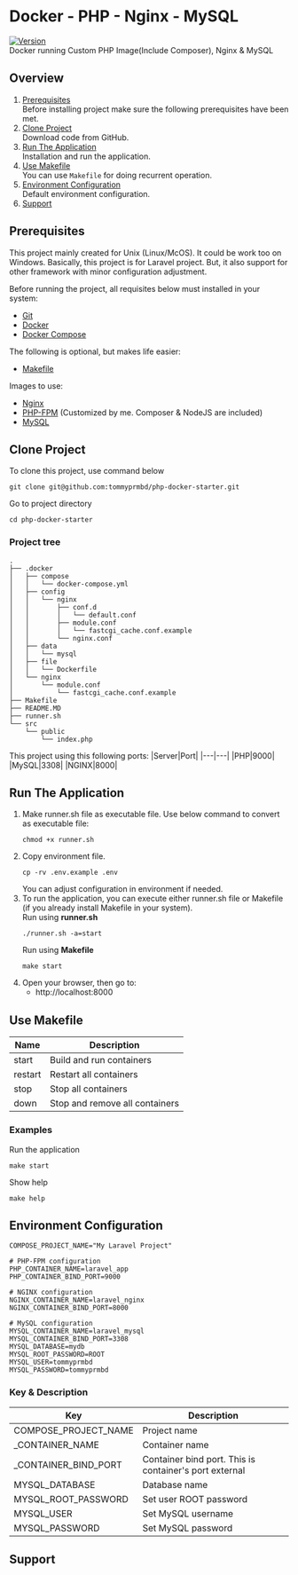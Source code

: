 # Docker - PHP - Nginx - MySQL 
[![Version](https://badge.fury.io/gh/tommyprmbd/php-docker-starter.svg)](https://badge.fury.io/gh/tommyprmbd/php-docker-starter)
<br />
Docker running Custom PHP Image(Include Composer), Nginx & MySQL

## Overview
1. [Prerequisites](#prerequisites)<br />
    Before installing project make sure the following prerequisites have been met.
2. [Clone Project](#clone-project)<br />
    Download code from GitHub.
3. [Run The Application](#run-the-application)<br />
    Installation and run the application.
4. [Use Makefile](#use-makefile)<br />
    You can use ```Makefile``` for doing recurrent operation.
5. [Environment Configuration](#environment-configuration)<br />
    Default environment configuration.
6. [Support](#support)

## Prerequisites
This project mainly created for Unix (Linux/McOS). It could be work too on Windows. Basically, this project is for Laravel project. But, it also support for other framework with minor configuration adjustment.

Before running the project, all requisites below must installed in your system:
- [Git](https://git-scm.com/)
- [Docker](https://docs.docker.com/engine/install/)
- [Docker Compose](https://docs.docker.com/compose/install/)

The following is optional, but makes life easier:
- [Makefile](https://itslinuxfoss.com/install-make-ubuntu-22-04/)

Images to use:
- [Nginx](https://www.nginx.com/)
- [PHP-FPM](https://hub.docker.com/repository/docker/tommyprmbd/php8.3/general) (Customized by me. Composer & NodeJS are included)
- [MySQL](https://www.mysql.com/)

## Clone Project
To clone this project, use command below
```shell
git clone git@github.com:tommyprmbd/php-docker-starter.git
```
Go to project directory
```shell
cd php-docker-starter
``` 
### Project tree
```
.
├── .docker
│   ├── compose
│   │   └── docker-compose.yml
│   ├── config
│   │   └── nginx
│   │       ├── conf.d
│   │       │   └── default.conf
│   │       ├── module.conf
│   │       │   └── fastcgi_cache.conf.example
│   │       └── nginx.conf
│   ├── data
│   │   └── mysql
│   ├── file
│   │   └── Dockerfile
│   └── nginx
│       └── module.conf
│           └── fastcgi_cache.conf.example
├── Makefile
├── README.MD
├── runner.sh
└── src
    └── public
        └── index.php
```
This project using this following ports:
|Server|Port|
|---|---|
|PHP|9000|
|MySQL|3308|
|NGINX|8000|

## Run The Application
1. Make runner.sh file as executable file. Use below command to convert as executable file:
    ```shell
    chmod +x runner.sh
    ```
2. Copy environment file.
    ```shell
    cp -rv .env.example .env
    ```
    You can adjust configuration in environment if needed.
3. To run the application, you can execute either runner.sh file or Makefile (if you already install Makefile in your system).<br />
    Run using **runner.sh**
    ```shell
    ./runner.sh -a=start
    ```
    Run using **Makefile**
    ```shell
    make start
    ```
4. Open your browser, then go to:
    - http://localhost:8000

## Use Makefile
|Name|Description|
|---|---|
|start|Build and run containers|
|restart|Restart all containers|
|stop|Stop all containers|
|down|Stop and remove all containers|
### Examples
Run the application
```shell
make start
```
Show help
```shell
make help
```

## Environment Configuration
```shell
COMPOSE_PROJECT_NAME="My Laravel Project"

# PHP-FPM configuration
PHP_CONTAINER_NAME=laravel_app
PHP_CONTAINER_BIND_PORT=9000

# NGINX configuration
NGINX_CONTAINER_NAME=laravel_nginx
NGINX_CONTAINER_BIND_PORT=8000

# MySQL configuration
MYSQL_CONTAINER_NAME=laravel_mysql
MYSQL_CONTAINER_BIND_PORT=3308
MYSQL_DATABASE=mydb
MYSQL_ROOT_PASSWORD=ROOT
MYSQL_USER=tommyprmbd
MYSQL_PASSWORD=tommyprmbd
```
### Key & Description
|Key|Description|
|---|---|
|COMPOSE_PROJECT_NAME|Project name|
| _CONTAINER_NAME|Container name|
| _CONTAINER_BIND_PORT|Container bind port. This is container's port external|
| MYSQL_DATABASE|Database name|
| MYSQL_ROOT_PASSWORD|Set user ROOT password|
| MYSQL_USER|Set MySQL username|
| MYSQL_PASSWORD|Set MySQL password|

## Support